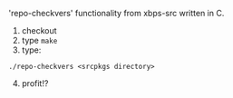 'repo-checkvers' functionality from xbps-src written in C.

1. checkout
2. type `make`
3. type:

`./repo-checkvers <srcpkgs directory>`

4. profit!?
